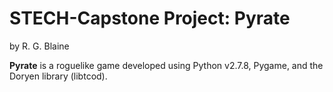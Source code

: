 # STECH-Capstone Project: Pyrate
by R. G. Blaine

**Pyrate** is a roguelike game developed using Python v2.7.8, Pygame, and the Doryen library (libtcod). 



